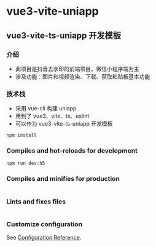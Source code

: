 # vue3-vite-uniapp

## vue3-vite-ts-uniapp 开发模板

### 介绍

- 此项目是抖音去水印的前端项目，微信小程序端为主
- 涉及功能：图片和视频渲染、下载、获取粘贴板基本功能

### 技术栈

- 采用 vue-cli 构建 uniapp
- 用到了 vue3、vite、ts、eslint
- 可以作为 vue3-vite-ts-uniapp 开发模板

```
npm install
```

### Compiles and hot-reloads for development

```
npm run dev:h5
```

### Compiles and minifies for production

```

```

### Lints and fixes files

```

```

### Customize configuration

See [Configuration Reference](https://cli.vuejs.org/config/).
